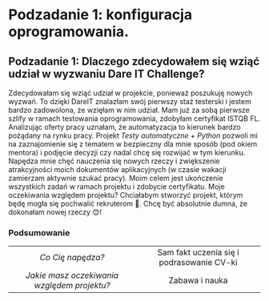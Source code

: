 # Podzadanie 1: konfiguracja oprogramowania.
## Podzadanie 1: Dlaczego zdecydowałem się wziąć udział w wyzwaniu Dare IT Challenge?
Zdecydowałam się wziąć udział w projekcie, ponieważ poszukuję nowych wyzwań. To dzięki DareIT znalazłam swój pierwszy staż testerski i jestem bardzo zadowolona, że wzięłam w nim udział. Mam już za sobą pierwsze szlify w ramach testowania oprogramowania, zdobyłam certyfikat ISTQB FL. Analizując oferty pracy uznałam, że automatyzacja to kierunek bardzo pożądany na rynku pracy. Projekt _Testy automatyczne + Python_ pozwoli mi na zaznajomienie się z tematem w bezpieczny dla mnie sposób (pod okiem mentora) i podjęcie decyzji czy nadal chcę się rozwijać w tym kierunku. Napędza mnie chęć nauczenia się nowych rzeczy i zwiększenie atrakcyjności moich dokumentów aplikacyjnych (w czasie wakacji zamierzam aktywnie szukać pracy). Moim celem jest ukończenie wszystkich zadań w ramach projektu i zdobycie certyfikatu. Moje oczekiwania względem projektu? Chciałabym stworzyć projekt, którym będę mogła się pochwalić rekruterom 🤩. Chcę być absolutnie dumna, że dokonałam nowej rzeczy 😊!

### Podsumowanie
<TABLE>

<TR style="text-align: center;> <TD><i> Dlaczego zdecydowałaś się wziąć udział w projekcie? </i></TD><TD> Dla frajdy z nauczenia się czegoś nowego </TD></TR>

<TR style="text-align: center;> <TD><i> Co Cię napędza? </i></TD><TD> Sam fakt uczenia się i podrasowanie CV-ki </TD></TR>

<TR style="text-align: center;> <TD><i> Jaki jest Twój cel? </i></TD><TD> Ukończenie projektu i zdobycie certyfikatu </TD></TR>

<TR style="text-align: center;> <TD><i> Jakie masz oczekiwania względem projektu? </i></TD><TD> Zabawa i nauka </TD></TR>

</TABLE>


### 
